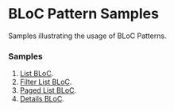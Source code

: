 # BLoC Pattern Samples

Samples illustrating the usage of BLoC Patterns.

###  Samples
1. [List BLoC](lib/src/list_app.dart).
2. [Filter List BLoC](lib/src/list_filter_app.dart).
3. [Paged List BLoC](lib/src/list_paged_app.dart).
4. [Details BLoC](lib/src/list_details_app.dart).
